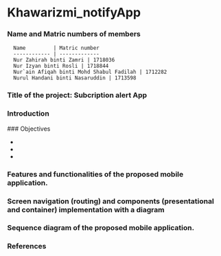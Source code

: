 # Khawarizmi_notifyApp
### Name and Matric numbers of members
    
      Name         | Matric number
      ------------ | -------------
      Nur Zahirah binti Zamri | 1718036
      Nur Izyan binti Rosli | 1718844
      Nur`ain Afiqah binti Mohd Shabul Fadilah | 1712282
      Nurul Handani binti Nasaruddin | 1713598

### Title of the project: Subcription alert App
### Introduction
  <p></p>
### Objectives
    <ul>
      <li></li>
      <li></li>
      <li></li>
    </ul>
    <p></p>
    
### Features and functionalities of the proposed mobile application.
  <p></p>
  
### Screen navigation (routing) and components (presentational and container) implementation with a diagram
  <p></p>
  
### Sequence diagram of the proposed mobile application.
  <p></p>
  
### References
  <p></p>
